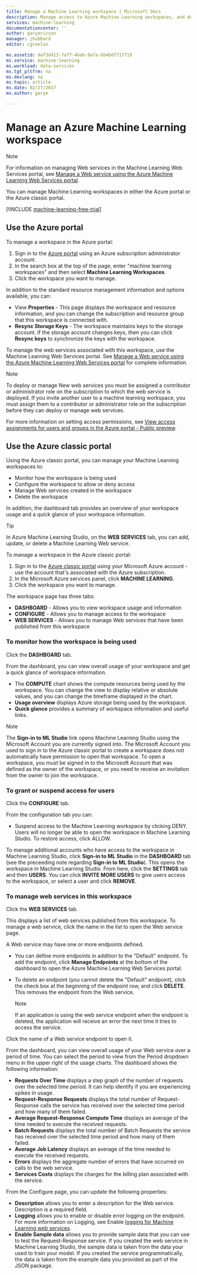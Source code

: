 ```yaml
---
title: Manage a Machine Learning workspace | Microsoft Docs
description: Manage access to Azure Machine Learning workspaces, and deploy and manage ML API web services
services: machine-learning
documentationcenter: ''
author: garyericson
manager: jhubbard
editor: cgronlun

ms.assetid: daf3d413-7a77-4beb-9a7a-6b4bdf717719
ms.service: machine-learning
ms.workload: data-services
ms.tgt_pltfrm: na
ms.devlang: na
ms.topic: article
ms.date: 02/27/2017
ms.author: garye

---
```

# Manage an Azure Machine Learning workspace

> [!NOTE]
> For information on managing Web services in the Machine Learning Web Services portal, see [Manage a Web service using the Azure Machine Learning Web Services portal](machine-learning-manage-new-webservice.md).
> 
> 

You can manage Machine Learning workspaces in either the Azure portal or the Azure classic portal.

[!INCLUDE [machine-learning-free-trial](../../includes/machine-learning-free-trial.md)]

## Use the Azure portal

To manage a workspace in the Azure portal:

1. Sign in to the [Azure portal](https://portal.azure.com/) using an Azure subscription administrator account.
2. In the search box at the top of the page, enter "machine learning workspaces" and then select **Machine Learning Workspaces**.
3. Click the workspace you want to manage.

In addition to the standard resource management information and options available, you can:

- View **Properties** - This page displays the workspace and resource information, and you can change the subscription and resource group that this workspace is connected with.
- **Resync Storage Keys** - The workspace maintains keys to the storage account. If the storage account changes keys, then you can click **Resync keys** to synchronize the keys with the workspace.

To manage the web services associated with this workspace, use the Machine Learning Web Services portal. See [Manage a Web service using the Azure Machine Learning Web Services portal](machine-learning-manage-new-webservice.md) for complete information.

> [!NOTE]
> To deploy or manage New web services you must be assigned a contributor or administrator role on the subscription to which the web service is deployed. If you invite another user to a machine learning workspace, you must assign them to a contributor or administrator role on the subscription before they can deploy or manage web services. 
> 
>For more information on setting access permissions, see [View access assignments for users and groups in the Azure portal - Public preview](../active-directory/role-based-access-control-manage-assignments.md).

## Use the Azure classic portal

Using the Azure classic portal, you can manage your Machine Learning workspaces to:

* Monitor how the workspace is being used
* Configure the workspace to allow or deny access
* Manage Web services created in the workspace
* Delete the workspace

In addition, the dashboard tab provides an overview of your workspace usage and a quick glance of your workspace information.  

> [!TIP]
> In Azure Machine Learning Studio, on the **WEB SERVICES** tab, you can add, update, or delete a Machine Learning Web service.
> 
> 

To manage a workspace in the Azure classic portal:

1. Sign in to the [Azure classic portal](https://manage.windowsazure.com/) using your Microsoft Azure account - use the account that's associated with the Azure subscription.
2. In the Microsoft Azure services panel, click **MACHINE LEARNING**.
3. Click the workspace you want to manage.

The workspace page has three tabs:

* **DASHBOARD** - Allows you to view workspace usage and information
* **CONFIGURE** - Allows you to manage access to the workspace
* **WEB SERVICES** - Allows you to manage Web services that have been published from this workspace

### To monitor how the workspace is being used
Click the **DASHBOARD** tab.

From the dashboard, you can view overall usage of your workspace and get a quick glance of workspace information.

* The **COMPUTE** chart shows the compute resources being used by the workspace. You can change the view to display relative or absolute values, and you can change the timeframe displayed in the chart.
* **Usage overview** displays Azure storage being used by the workspace.
* **Quick glance** provides a summary of workspace information and useful links.

> [!NOTE]
> The **Sign-in to ML Studio** link opens Machine Learning Studio using the Microsoft Account you are currently signed into. The Microsoft Account you used to sign in to the Azure classic portal to create a workspace does not automatically have permission to open that workspace. To open a workspace, you must be signed in to the Microsoft Account that was defined as the owner of the workspace, or you need to receive an invitation from the owner to join the workspace.
> 
> 

### To grant or suspend access for users
Click the **CONFIGURE** tab.

From the configuration tab you can:

* Suspend access to the Machine Learning workspace by clicking DENY. Users will no longer be able to open the workspace in Machine Learning Studio. To restore access, click ALLOW.

To manage additional accounts who have access to the workspace in Machine Learning Studio, click **Sign-in to ML Studio** in the **DASHBOARD** tab (see the preceeding note regarding **Sign-in to ML Studio**). This opens the workspace in Machine Learning Studio. From here, click the **SETTINGS** tab and then **USERS**. You can click **INVITE MORE USERS** to give users access to the workspace, or select a user and click **REMOVE**.

### To manage web services in this workspace
Click the **WEB SERVICES** tab.

This displays a list of web services published from this workspace.
To manage a web service, click the name in the list to open the Web service page.

A Web service may have one or more endpoints defined.

* You can define more endpoints in addition to the "Default" endpoint. To add the endpoint, click **Manage Endpoints** at the bottom of the dashboard to open the Azure Machine Learning Web Services portal.
* To delete an endpoint (you cannot delete the "Default" endpoint), click the check box at the beginning of the endpoint row, and click **DELETE**. This removes the endpoint from the Web service.
  
  > [!NOTE]
  > If an application is using the web service endpoint when the endpoint is deleted, the application will receive an error the next time it tries to access the service.
  > 
  > 

Click the name of a Web service endpoint to open it. 

From the dashboard, you can view overall usage of your Web service over a period of time. You can select the period to view from the Period dropdown menu in the upper right of the usage charts. The dashboard shows the following information:

* **Requests Over Time** displays a step graph of the number of requests over the selected time period. It can help identify if you are experiencing spikes in usage.
* **Request-Response Requests** displays the total number of Request-Response calls the service has received over the selected time period and how many of them failed.
* **Average Request-Response Compute Time** displays an average of the time needed to execute the received requests.
* **Batch Requests** displays the total number of Batch Requests the service has received over the selected time period and how many of them failed.
* **Average Job Latency** displays an average of the time needed to execute the received requests.
* **Errors** displays the aggregate number of errors that have occurred on calls to the web service.
* **Services Costs** displays the charges for the billing plan associated with the service.

From the Configure page, you can update the following properties:

* **Description** allows you to enter a description for the Web service. Description is a required field.
* **Logging** allows you to enable or disable error logging on the endpoint. For more information on Logging, see Enable [logging for Machine Learning web services](machine-learning-web-services-logging.md).
* **Enable Sample data** allows you to provide sample data that you can use to test the Request-Response service. If you created the web service in Machine Learning Studio, the sample data is taken from the data your used to train your model. If you created the service programmatically, the data is taken from the example data you provided as part of the JSON package.

